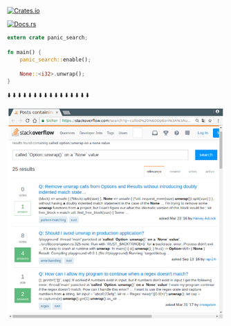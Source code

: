 [![Crates.io](https://img.shields.io/crates/v/panic_search.svg)](https://crates.io/crates/panic_search)

[![Docs.rs](https://docs.rs/panic_search/badge.svg)](https://docs.rs/panic_search)

```rust
extern crate panic_search;

fn main() {
    panic_search::enable();

    None::<i32>.unwrap();
}
```

⬇️ ⬇️ ⬇️ ⬇️ ⬇️ ⬇️ ⬇️ ⬇️ ⬇️ ⬇️ ⬇️ ⬇️ ⬇️ ⬇️ ⬇️ ⬇️

![search example](panic_search.png)

